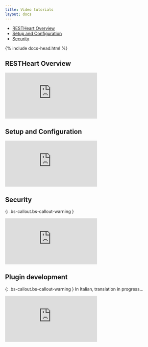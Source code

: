 ```yaml
---
title: Video tutorials
layout: docs
---
```


<div markdown="1" class="d-none d-xl-block col-xl-2 order-last bd-toc">

-   [RESTHeart Overview](#restheart-overview)
-   [Setup and Configuration](#setup-and-configuration)
-   [Security](#security)

</div>
<div markdown="1" class="col-12 col-md-9 col-xl-8 py-md-3 bd-content">

{% include docs-head.html %}

## RESTHeart Overview

<div class="embed-responsive embed-responsive-16by9">
    <iframe src="https://www.youtube.com/embed/9KroH-RvjS0" frameborder="0" allow="accelerometer; autoplay; clipboard-write; encrypted-media; gyroscope; picture-in-picture" allowfullscreen></iframe>
</div>

## Setup and Configuration

<div class="embed-responsive embed-responsive-16by9">
    <iframe src="https://www.youtube.com/embed/dzggm7Wp2fU" frameborder="0" allow="accelerometer; autoplay; clipboard-write; encrypted-media; gyroscope; picture-in-picture" allowfullscreen></iframe>
</div>

## Security

{: .bs-callout.bs-callout-warning }

<div class="embed-responsive embed-responsive-16by9 mb-4">
    <iframe src="https://www.youtube.com/embed/QVk0aboHayM" frameborder="0" allow="accelerometer; autoplay; clipboard-write; encrypted-media; gyroscope; picture-in-picture" allowfullscreen></iframe>
</div>

## Plugin development

{: .bs-callout.bs-callout-warning }
In Italian, translation in progress...

<div class="embed-responsive embed-responsive-16by9 mb-4">
    <iframe src="https://www.youtube.com/embed/avRVTu0DaTw" frameborder="0" allow="accelerometer; autoplay; clipboard-write; encrypted-media; gyroscope; picture-in-picture" allowfullscreen></iframe>
</div>
